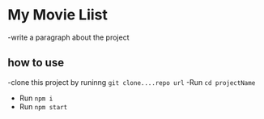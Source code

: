 # My Movie Liist

-write a paragraph about the project 

## how to use
-clone this project by runinng  `git clone....repo url`
-Run `cd projectName`
- Run `npm i`
- Run `npm start`